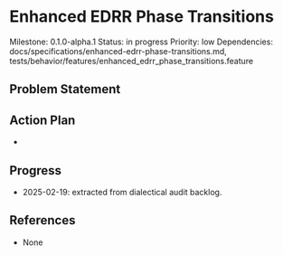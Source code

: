 # Enhanced EDRR Phase Transitions
Milestone: 0.1.0-alpha.1
Status: in progress
Priority: low
Dependencies: docs/specifications/enhanced-edrr-phase-transitions.md, tests/behavior/features/enhanced_edrr_phase_transitions.feature

## Problem Statement
<description>


## Action Plan
- <tasks>

## Progress
- 2025-02-19: extracted from dialectical audit backlog.

## References
- None
